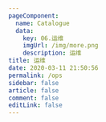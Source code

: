 ```yaml
---
pageComponent: 
  name: Catalogue
  data: 
    key: 06.运维
    imgUrl: /img/more.png
    description: 运维
title: 运维
date: 2020-03-11 21:50:56
permalink: /ops
sidebar: false
article: false
comment: false
editLink: false
---
```

